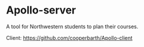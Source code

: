 # Apollo-server
A tool for Northwestern students to plan their courses.

Client: https://github.com/cooperbarth/Apollo-client
